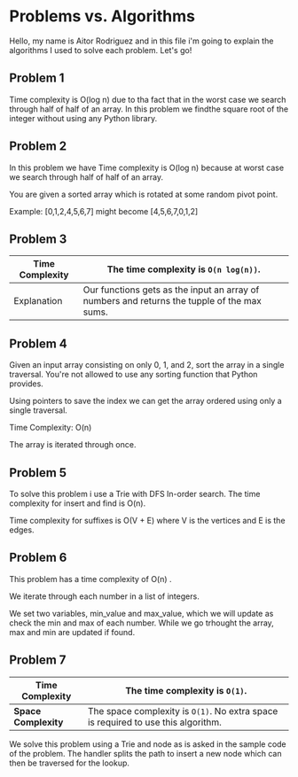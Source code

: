 # Problems vs. Algorithms

Hello, my name is Aitor Rodriguez and in this file i'm going to explain the algorithms I used to solve each problem. Let's go!

## Problem 1
Time complexity is O(log n) due to tha fact that in the  worst case we search through half of half of an array. In this problem we findthe square root of the integer without using any Python library.

## Problem 2

In this problem we have Time complexity is O(log n) because at worst case we search through half of half of an array.

You are given a sorted array which is rotated at some random pivot point.

Example: [0,1,2,4,5,6,7] might become [4,5,6,7,0,1,2]


## Problem 3
| Time Complexity      | The time complexity is `O(n log(n))`.                           |
| -------------------- | ------------------------------------------------------------ |
| Explanation | Our functions gets as the input an array of numbers and returns the tupple of the max sums. |

## Problem 4

Given an input array consisting on only 0, 1, and 2, sort the array in a single traversal. You're not allowed to use any sorting function that Python provides.

Using pointers to save the index we can get the array ordered using only a single traversal.

Time Complexity: O(n)

The array is iterated through once.


## Problem 5
To solve this problem i use  a Trie with DFS In-order search. 
The time complexity for insert and find is O(n).

Time complexity for suffixes is O(V + E) where V is the vertices and E is the edges. 



## Problem 6

This problem has a time complexity of O(n) .

We iterate through each number in a list of integers.

We set two variables, min_value and max_value, which we will update as check the min and max of each number. While we go trhought the array, max and min are updated if found.




## Problem 7
| Time Complexity      | The time complexity is `O(1)`.                           |
| -------------------- | ------------------------------------------------------------ |
| **Space Complexity** | The space complexity is `O(1)`. No extra space is required to use this algorithm. |

We solve this problem using a Trie and node as is asked in the sample code of the problem. The handler splits the path to insert a new node which can then be traversed for the lookup.